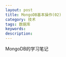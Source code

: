 ```yaml
---
layout: post
title: MongoDB基本操作(02)
category: 技术
tags: 数据库
keywords:
description:
---
```

MongoDB的学习笔记

